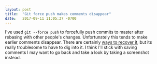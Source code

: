 ```yaml
---
layout: post
title:  "Git force push makes comments disappear"
date:   2017-09-11 11:05:37 -0700
---
```


I've used `git --force push` to forcefully push commits to master
after rebasing with other people's changes.
Unfortunately this tends to make earlier comments disappear.
There are certainly [ways to recover it](https://stackoverflow.com/questions/3973994/how-can-i-recover-from-an-erronous-git-push-f-origin-master),
but its really troublesome to have to dig into it.
I think I'll stick with saving comments I may want to go back and take a look by
taking a screenshot instead.




